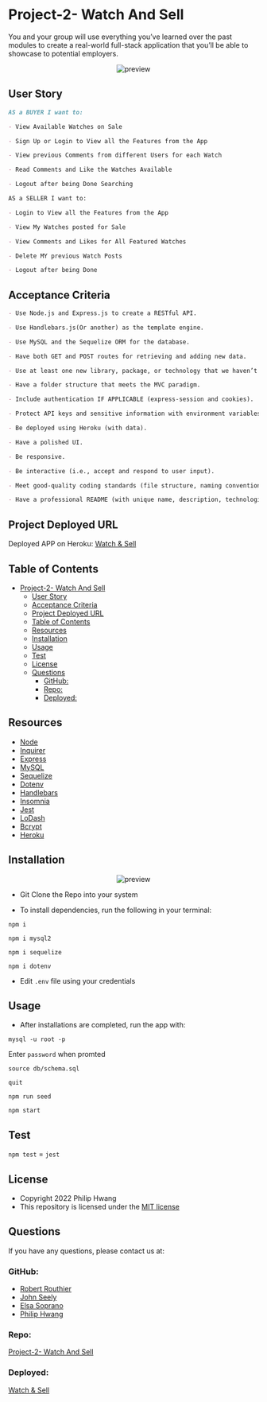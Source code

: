 # Project-2- Watch And Sell

You and your group will use everything you’ve learned over the past modules to create a real-world full-stack application that you’ll be able to showcase to potential employers.

<p align = "center">
<img alt="preview" src="./public/imgs/app.png">
</p>

## User Story

```md
AS a BUYER I want to: 

- View Available Watches on Sale

- Sign Up or Login to View all the Features from the App

- View previous Comments from different Users for each Watch

- Read Comments and Like the Watches Available

- Logout after being Done Searching

AS a SELLER I want to:

- Login to View all the Features from the App

- View My Watches posted for Sale

- View Comments and Likes for All Featured Watches

- Delete MY previous Watch Posts

- Logout after being Done

```

## Acceptance Criteria

```md
- Use Node.js and Express.js to create a RESTful API.

- Use Handlebars.js(Or another) as the template engine.

- Use MySQL and the Sequelize ORM for the database.

- Have both GET and POST routes for retrieving and adding new data.

- Use at least one new library, package, or technology that we haven’t discussed.

- Have a folder structure that meets the MVC paradigm.

- Include authentication IF APPLICABLE (express-session and cookies).

- Protect API keys and sensitive information with environment variables.

- Be deployed using Heroku (with data).

- Have a polished UI.

- Be responsive.

- Be interactive (i.e., accept and respond to user input).

- Meet good-quality coding standards (file structure, naming conventions, follows best practices for class/id naming conventions, indentation, quality comments, etc.).

- Have a professional README (with unique name, description, technologies used, screenshot, and link to deployed application).
```
## Project Deployed URL 

Deployed APP on Heroku: [Watch & Sell](https://watch-sell-app.herokuapp.com)
## Table of Contents

- [Project-2- Watch And Sell](#project-2--watch-and-sell)
  - [User Story](#user-story)
  - [Acceptance Criteria](#acceptance-criteria)
  - [Project Deployed URL](#project-deployed-url)
  - [Table of Contents](#table-of-contents)
  - [Resources](#resources)
  - [Installation](#installation)
  - [Usage](#usage)
  - [Test](#test)
  - [License](#license)
  - [Questions](#questions)
    - [GitHub:](#github)
    - [Repo:](#repo)
    - [Deployed:](#deployed)

## Resources

* [Node](https://nodejs.org/)
* [Inquirer](https://www.npmjs.com/package/inquirer)
* [Express](https://expressjs.com)
* [MySQL](https://www.npmjs.com/package/mysql)
* [Sequelize](https://www.npmjs.com/package/sequelize)
* [Dotenv](https://www.npmjs.com/package/dotenv)
* [Handlebars](https://handlebarsjs.com)
* [Insomnia](https://insomnia.rest)
* [Jest](https://jestjs.io)
* [LoDash](https://lodash.com)
* [Bcrypt](https://www.npmjs.com/package/bcrypt)
* [Heroku](https://devcenter.heroku.com)

## Installation

<p align = "center">
<img alt="preview" src="./imgs/setup.gif">
</p>

* Git Clone the Repo into your system

* To install dependencies, run the following in your terminal:
  
`npm i`

`npm i mysql2`

`npm i sequelize`

`npm i dotenv`

* Edit `.env` file using your credentials
## Usage

* After installations are completed, run the app with: 

`mysql -u root -p`

Enter `password` when promted

`source db/schema.sql`

`quit`

`npm run seed`
  
`npm start`

## Test

`npm test` = ```jest```
## License

* Copyright 2022 Philip Hwang
* This repository is licensed under the [MIT license](./LICENSE)

## Questions

If you have any questions, please contact us at: 
### GitHub: 

* [Robert Routhier](https://github.com/robertrouthier)
* [John Seely](https://github.com/jokase97)
* [Elsa Soprano](https://github.com/elsasuprano)
* [Philip Hwang](https://github.com/phwang93)
### Repo: 

[Project-2- Watch And Sell](https://github.com/phwang93/Project-2-Watch-and-Sell)

### Deployed:

[Watch & Sell](https://watch-sell-app.herokuapp.com)